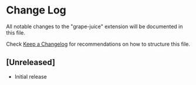 # Change Log

All notable changes to the "grape-juice" extension will be documented in this file.

Check [Keep a Changelog](http://keepachangelog.com/) for recommendations on how to structure this file.

## [Unreleased]

- Initial release

